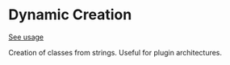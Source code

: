 # Dynamic Creation
[See usage](https://github.com/asalom/Cocoa-Design-Patterns-in-Swift/tree/master/DesignPatterns/DesignPatternsTests/Dynamic%20Creation)

Creation of classes from strings. Useful for plugin architectures.